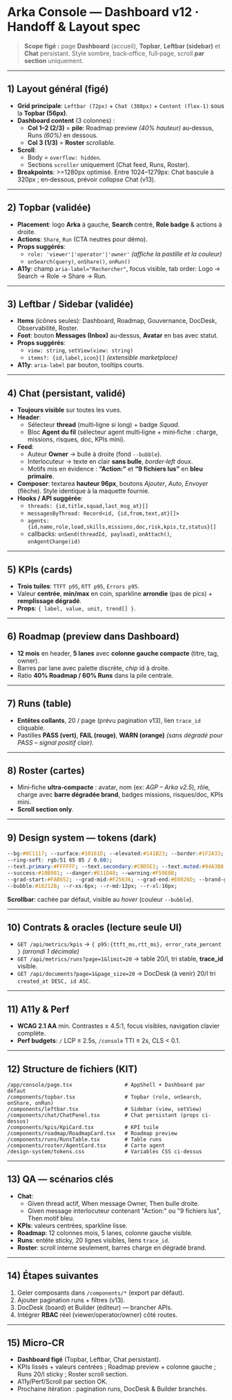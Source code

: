 # Arka Console — Dashboard v12 · Handoff & Layout spec

> **Scope figé :** page **Dashboard** (accueil), **Topbar**, **Leftbar (sidebar)** et **Chat** persistant. Style sombre, back‑office, full‑page, scroll **par section** uniquement.

---

## 1) Layout général (figé)

- **Grid principale**: `Leftbar (72px)` + `Chat (380px)` + `Content (flex-1)` sous la **Topbar (56px)**.
- **Dashboard content** (3 colonnes) :
  - **Col 1–2 (2/3)** = **pile**: Roadmap preview *(40% hauteur)* au‑dessus, Runs *(60%)* en dessous.
  - **Col 3 (1/3)** = **Roster** scrollable.
- **Scroll**:
  - Body = `overflow: hidden`.
  - Sections `scroller` uniquement (Chat feed, Runs, Roster).
- **Breakpoints**: >=1280px optimisé. Entre 1024–1279px: Chat bascule à 320px ; en‑dessous, prévoir *collapse* Chat (v13).

---

## 2) Topbar (validée)

- **Placement**: logo **Arka** à gauche, **Search** centré, **Role badge** & actions à droite.
- **Actions**: `Share`, `Run` (CTA neutres pour démo).
- **Props suggérés**:
  - `role: 'viewer'|'operator'|'owner'` *(affiche la pastille et la couleur)*
  - `onSearch(query)`, `onShare()`, `onRun()`
- **A11y**: champ `aria-label="Rechercher"`, focus visible, tab order: Logo → Search → Role → Share → Run.

---

## 3) Leftbar / Sidebar (validée)

- **Items** (icônes seules): Dashboard, Roadmap, Gouvernance, DocDesk, Observabilité, Roster.
- **Foot**: bouton **Messages (Inbox)** au‑dessus, **Avatar** en bas avec statut.
- **Props suggérés**:
  - `view: string`, `setView(view: string)`
  - `items?: {id,label,icon}[]` *(extensible marketplace)*
- **A11y**: `aria-label` par bouton, tooltips courts.

---

## 4) Chat (persistant, validé)

- **Toujours visible** sur toutes les vues.
- **Header**:
  - Sélecteur **thread** (multi‑ligne si long) + badge *Squad*.
  - Bloc **Agent du fil** (sélecteur agent multi‑ligne + mini‑fiche : charge, missions, risques, doc, KPIs mini).
- **Feed**:
  - Auteur **Owner** → bulle à droite (fond `--bubble`).
  - Interlocuteur → texte en clair **sans bulle**, *border‑left* doux.
  - Motifs mis en évidence : **“Action:”** et **“9 fichiers lus”** en **bleu primaire**.
- **Composer**: textarea **hauteur 96px**, boutons *Ajouter*, *Auto*, *Envoyer* (flèche). Style identique à la maquette fournie.
- **Hooks / API suggérée**:
  - `threads: {id,title,squad,last_msg_at}[]`
  - `messagesByThread: Record<id, {id,from,text,at}[]>`
  - `agents: {id,name,role,load,skills,missions,doc,risk,kpis,tz,status}[]`
  - callbacks: `onSend(threadId, payload)`, `onAttach()`, `onAgentChange(id)`

---

## 5) KPIs (cards)

- **Trois tuiles**: `TTFT p95`, `RTT p95`, `Errors p95`.
- Valeur **centrée**, **min/max** en coin, sparkline **arrondie** (pas de pics) + **remplissage dégradé**.
- **Props**: `{ label, value, unit, trend[] }`.

---

## 6) Roadmap (preview dans Dashboard)

- **12 mois** en header, **5 lanes** avec **colonne gauche compacte** (titre, tag, owner).
- Barres par lane avec palette discrète, *chip* id à droite.
- Ratio **40% Roadmap / 60% Runs** dans la pile centrale.

---

## 7) Runs (table)

- **Entêtes collants**, 20 / page (prévu pagination v13), lien `trace_id` cliquable.
- Pastilles **PASS (vert)**, **FAIL (rouge)**, **WARN (orange)** *(sans dégradé pour PASS – signal positif clair).*

---

## 8) Roster (cartes)

- Mini‑fiche **ultra‑compacte** : avatar, nom (ex: *AGP – Arka v2.5*), rôle, charge avec **barre dégradée brand**, badges missions, risques/doc, KPIs mini.
- **Scroll section only**.

---

## 9) Design system — tokens (dark)

```css
--bg:#0C1117; --surface:#10161D; --elevated:#141B23; --border:#1F2A33; /* border.soft */
--ring-soft: rgb(51 65 85 / 0.60);
--text.primary:#FFFFFF; --text.secondary:#CBD5E1; --text.muted:#94A3B8;
--success:#10B981; --danger:#E11D48; --warning:#F59E0B;
--grad-start:#FAB652; --grad-mid:#F25636; --grad-end:#E0026D; --brand-grad: linear-gradient(135deg,var(--grad-start),var(--grad-mid) 50%,var(--grad-end));
--bubble:#18212B; --r-xs:6px; --r-md:12px; --r-xl:16px;
```

**Scrollbar**: cachée par défaut, visible au *hover* (couleur `--bubble`).

---

## 10) Contrats & oracles (lecture seule UI)

- `GET /api/metrics/kpis` → `{ p95:{ttft_ms,rtt_ms}, error_rate_percent }` *(arrondi 1 décimale)*
- `GET /api/metrics/runs?page=1&limit=20` → table 20/l, tri stable, **trace_id** visible.
- `GET /api/documents?page=1&page_size=20` → DocDesk (à venir) 20/l tri `created_at DESC, id ASC`.

---

## 11) A11y & Perf

- **WCAG 2.1 AA** min. Contrastes ≥ 4.5:1, focus visibles, navigation clavier complète.
- **Perf budgets**: `/` LCP ≤ 2.5s, `/console` TTI ≤ 2s, CLS < 0.1.

---

## 12) Structure de fichiers (KIT)

```
/app/console/page.tsx                 # AppShell + Dashboard par défaut
/components/topbar.tsx                # Topbar (role, onSearch, onShare, onRun)
/components/leftbar.tsx               # Sidebar (view, setView)
/components/chat/ChatPanel.tsx        # Chat persistant (props ci-dessus)
/components/kpis/KpiCard.tsx          # KPI tuile
/components/roadmap/RoadmapCard.tsx   # Roadmap preview
/components/runs/RunsTable.tsx        # Table runs
/components/roster/AgentCard.tsx      # Carte agent
/design-system/tokens.css             # Variables CSS ci-dessus
```

---

## 13) QA — scénarios clés

- **Chat**:
  - Given thread actif, When message Owner, Then bulle droite.
  - Given message interlocuteur contenant "Action:" ou "9 fichiers lus", Then motif bleu.
- **KPIs**: valeurs centrées, sparkline lisse.
- **Roadmap**: 12 colonnes mois, 5 lanes, colonne gauche visible.
- **Runs**: entête sticky, 20 lignes visibles, liens `trace_id`.
- **Roster**: scroll interne seulement, barres charge en dégradé brand.

---

## 14) Étapes suivantes

1. Geler composants dans `/components/*` (export par défaut).
2. Ajouter pagination runs + filtres (v13).
3. DocDesk (board) et Builder (éditeur) — brancher APIs.
4. Intégrer **RBAC** réel (viewer/operator/owner) côté routes.

---

## 15) Micro‑CR

- **Dashboard figé** (Topbar, Leftbar, Chat persistant).
- KPIs lissés + valeurs centrées ; Roadmap preview + colonne gauche ; Runs 20/l sticky ; Roster scroll section.
- A11y/Perf/Scroll par section OK.
- Prochaine itération : pagination runs, DocDesk & Builder branchés.

